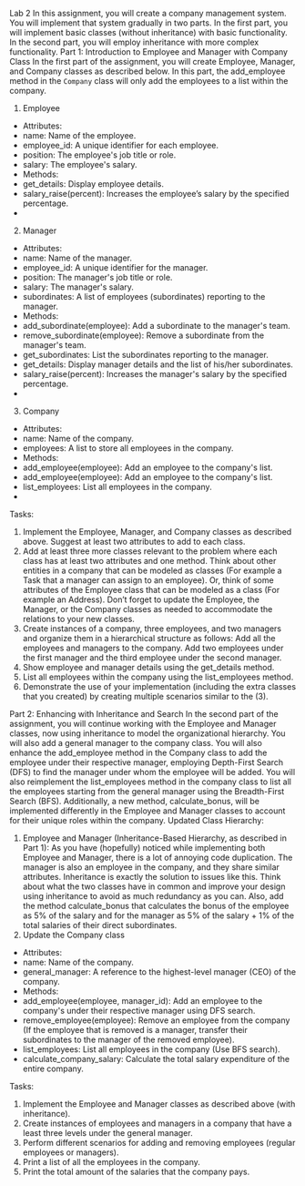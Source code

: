 Lab 2
In this assignment, you will create a company management system. You will implement that
system gradually in two parts. In the first part, you will implement basic classes (without
inheritance) with basic functionality. In the second part, you will employ inheritance with more
complex functionality.
Part 1: Introduction to Employee and Manager with Company Class
In the first part of the assignment, you will create Employee, Manager, and Company classes as
described below. In this part, the add_employee method in the `Company` class will only add
the employees to a list within the company.

1. Employee
 - Attributes:
- name: Name of the employee.
- employee_id: A unique identifier for each employee.
- position: The employee's job title or role.
- salary: The employee's salary.
 - Methods:
- get_details: Display employee details.
- salary_raise(percent): Increases the employee’s salary by the specified percentage.
- 
2. Manager
 - Attributes:
- name: Name of the manager.
- employee_id: A unique identifier for the manager.
- position: The manager's job title or role.
- salary: The manager's salary.
- subordinates: A list of employees (subordinates) reporting to the manager.
 - Methods:
- add_subordinate(employee): Add a subordinate to the manager's team.
- remove_subordinate(employee): Remove a subordinate from the manager's team.
- get_subordinates: List the subordinates reporting to the manager.
- get_details: Display manager details and the list of his/her subordinates.
- salary_raise(percent): Increases the manager's salary by the specified percentage.
- 
3. Company
 - Attributes:
- name: Name of the company.
- employees: A list to store all employees in the company.
 - Methods:
- add_employee(employee): Add an employee to the company's list.
- add_employee(employee): Add an employee to the company's list.
- list_employees: List all employees in the company.
- 
Tasks:
1. Implement the Employee, Manager, and Company classes as described above. Suggest at
least two attributes to add to each class.
2. Add at least three more classes relevant to the problem where each class has at least two
attributes and one method. Think about other entities in a company that can be modeled as
classes (For example a Task that a manager can assign to an employee). Or, think of some
attributes of the Employee class that can be modeled as a class (For example an Address).
Don’t forget to update the Employee, the Manager, or the Company classes as needed to
accommodate the relations to your new classes. 
3. Create instances of a company, three employees, and two managers and organize them in a
hierarchical structure as follows: Add all the employees and managers to the company. Add two
employees under the first manager and the third employee under the second manager.
4. Show employee and manager details using the get_details method.
5. List all employees within the company using the list_employees method.
6. Demonstrate the use of your implementation (including the extra classes that you created) by
creating multiple scenarios similar to the (3).


Part 2: Enhancing with Inheritance and Search
In the second part of the assignment, you will continue working with the Employee and Manager
classes, now using inheritance to model the organizational hierarchy. You will also add a
general manager to the company class. You will also enhance the add_employee method in the
Company class to add the employee under their respective manager, employing Depth-First
Search (DFS) to find the manager under whom the employee will be added. You will also reimplement the list_employees method in the company class to list all the employees starting
from the general manager using the Breadth-First Search (BFS). Additionally, a new method,
calculate_bonus, will be implemented differently in the Employee and Manager classes to
account for their unique roles within the company.
Updated Class Hierarchy:

1. Employee and Manager (Inheritance-Based Hierarchy, as described in Part 1):
As you have (hopefully) noticed while implementing both Employee and Manager, there is a lot
of annoying code duplication. The manager is also an employee in the company, and they share
similar attributes. Inheritance is exactly the solution to issues like this. Think about what the two
classes have in common and improve your design using inheritance to avoid as much
redundancy as you can.
Also, add the method calculate_bonus that calculates the bonus of the employee as 5% of the
salary and for the manager as 5% of the salary + 1% of the total salaries of their direct
subordinates.
2. Update the Company class
 - Attributes:
- name: Name of the company.
- general_manager: A reference to the highest-level manager (CEO) of the company.
 - Methods:
- add_employee(employee, manager_id): Add an employee to the company's under their
respective manager using DFS search.
- remove_employee(employee): Remove an employee from the company (If the
employee that is removed is a manager, transfer their subordinates to the manager of the
removed employee).
- list_employees: List all employees in the company (Use BFS search).
- calculate_company_salary: Calculate the total salary expenditure of the entire
company.

Tasks:
1. Implement the Employee and Manager classes as described above (with inheritance).
2. Create instances of employees and managers in a company that have a least three levels
under the general manager.
3. Perform different scenarios for adding and removing employees (regular employees or
managers).
4. Print a list of all the employees in the company.
5. Print the total amount of the salaries that the company pays.
